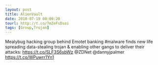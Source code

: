 ```yaml
---
layout: post
title: AlienVault
date: 2018-07-19 00:00:20
tourl: http://t.co/7mZeFsDsoi
tags: [Group,Trojan]
---
```

Mealybug hacking group behind Emotet banking #malware finds new life spreading data-stealing trojan &amp; enabling other gangs to deliver their attacks: https://t.co/SLF3S6sbWz @ZDNet @dannyjpalmer https://t.co/WPuwrr1Yn1